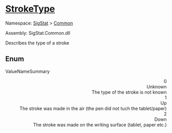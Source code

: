 # [StrokeType](./StrokeType.md)
Namespace: [SigStat]() > [Common](./README.md)

Assembly: SigStat.Common.dll


Describes the type of a stroke

##	Enum

ValueNameSummary

<div style="text-align: right">0</ div ><div style="text-align: right">Unknown</ div ><div style="text-align: right">The type of the stroke is not known</ div ><br>
<div style="text-align: right">1</ div ><div style="text-align: right">Up</ div ><div style="text-align: right">The stroke was made in the air (the pen did not tuch the tablet/paper)</ div ><br>
<div style="text-align: right">2</ div ><div style="text-align: right">Down</ div ><div style="text-align: right">The stroke was made on the writing surface (tablet, paper etc.)</ div ><br>


